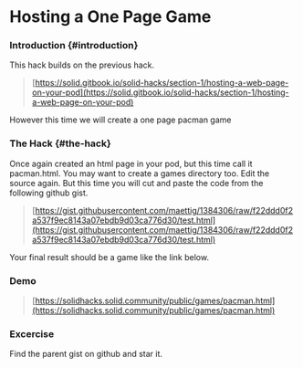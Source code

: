 # Hosting a One Page Game

### Introduction {#introduction}

This hack builds on the previous hack.

> [https://solid.gitbook.io/solid-hacks/section-1/hosting-a-web-page-on-your-pod](https://solid.gitbook.io/solid-hacks/section-1/hosting-a-web-page-on-your-pod)

However this time we will create a one page pacman game

### The Hack {#the-hack}

Once again created an html page in your pod, but this time call it pacman.html.  You may want to create a games directory too.  Edit the source again.  But this time you will cut and paste the code from the following github gist.

> [https://gist.githubusercontent.com/maettig/1384306/raw/f22ddd0f2a537f9ec8143a07ebdb9d03ca776d30/test.html](https://gist.githubusercontent.com/maettig/1384306/raw/f22ddd0f2a537f9ec8143a07ebdb9d03ca776d30/test.html)

Your final result should be a game like the link below.

### Demo

> [https://solidhacks.solid.community/public/games/pacman.html](https://solidhacks.solid.community/public/games/pacman.html)

### Excercise

Find the parent gist on github and star it.



